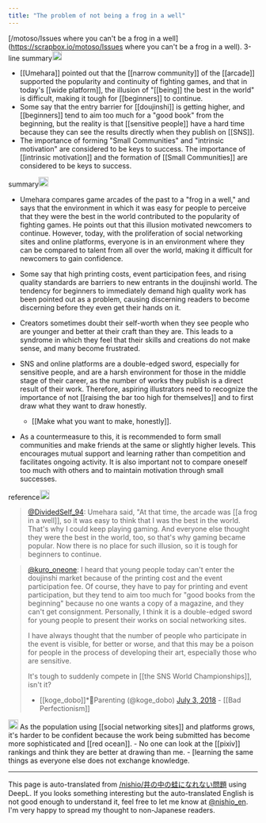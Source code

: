 ```yaml
---
title: "The problem of not being a frog in a well"
---
```


[/motoso/Issues where you can't be a frog in a well](https://scrapbox.io/motoso/Issues where you can't be a frog in a well).
3-line summary<img src='https://scrapbox.io/api/pages/nishio-en/gpt/icon' alt='gpt.icon' height="19.5"/>
- [[Umehara]] pointed out that the [[narrow community]] of the [[arcade]] supported the popularity and continuity of fighting games, and that in today's [[wide platform]], the illusion of "[[being]] the best in the world" is difficult, making it tough for [[beginners]] to continue.
- Some say that the entry barrier for [[doujinshi]] is getting higher, and [[beginners]] tend to aim too much for a "good book" from the beginning, but the reality is that [[sensitive people]] have a hard time because they can see the results directly when they publish on [[SNS]].
- The importance of forming "Small Communities" and "intrinsic motivation" are considered to be keys to success. The importance of [[intrinsic motivation]] and the formation of [[Small Communities]] are considered to be keys to success.

summary<img src='https://scrapbox.io/api/pages/nishio-en/gpt/icon' alt='gpt.icon' height="19.5"/>
- Umehara compares game arcades of the past to a "frog in a well," and says that the environment in which it was easy for people to perceive that they were the best in the world contributed to the popularity of fighting games. He points out that this illusion motivated newcomers to continue. However, today, with the proliferation of social networking sites and online platforms, everyone is in an environment where they can be compared to talent from all over the world, making it difficult for newcomers to gain confidence.

- Some say that high printing costs, event participation fees, and rising quality standards are barriers to new entrants in the doujinshi world. The tendency for beginners to immediately demand high quality work has been pointed out as a problem, causing discerning readers to become discerning before they even get their hands on it.

- Creators sometimes doubt their self-worth when they see people who are younger and better at their craft than they are. This leads to a syndrome in which they feel that their skills and creations do not make sense, and many become frustrated.

- SNS and online platforms are a double-edged sword, especially for sensitive people, and are a harsh environment for those in the middle stage of their career, as the number of works they publish is a direct result of their work. Therefore, aspiring illustrators need to recognize the importance of not [[raising the bar too high for themselves]] and to first draw what they want to draw honestly.
    - [[Make what you want to make, honestly]].

- As a countermeasure to this, it is recommended to form small communities and make friends at the same or slightly higher levels. This encourages mutual support and learning rather than competition and facilitates ongoing activity. It is also important not to compare oneself too much with others and to maintain motivation through small successes.

reference<img src='https://scrapbox.io/api/pages/nishio-en/nishio/icon' alt='nishio.icon' height="19.5"/>

>  [@DividedSelf_94](https://twitter.com/dividedself_94/status/1601456905221996544): Umehara said, "At that time, the arcade was [[a frog in a well]], so it was easy to think that I was the best in the world. That's why I could keep playing gaming. And everyone else thought they were the best in the world, too, so that's why gaming became popular. Now there is no place for such illusion, so it is tough for beginners to continue.

>  [@kuro_oneone](https://twitter.com/kuro_oneone/status/1469225244359786501): I heard that young people today can't enter the doujinshi market because of the printing cost and the event participation fee. Of course, they have to pay for printing and event participation, but they tend to aim too much for "good books from the beginning" because no one wants a copy of a magazine, and they can't get consignment.
> Personally, I think it is a double-edged sword for young people to present their works on social networking sites.
>
> I have always thought that the number of people who participate in the event is visible, for better or worse, and that this may be a poison for people in the process of developing their art, especially those who are sensitive.
>
> It's tough to suddenly compete in [[the SNS World Championships]], isn't it?
>  - [[koge_dobo]]*💮Parenting (@koge_dobo) [July 3, 2018](https://twitter.com/koge_dobo/status/1014103521833021445?ref_src=twsrc%5Etfw)
    - [[Bad Perfectionism]]

<img src='https://scrapbox.io/api/pages/motoso/基素/icon' alt='/motoso/基素.icon' height="19.5"/>
As the population using [[social networking sites]] and platforms grows, it's harder to be confident because the work being submitted has become more sophisticated and [[red ocean]].
- No one can look at the [[pixiv]] rankings and think they are better at drawing than me.
    - [learning the same things as everyone else does not exchange knowledge.


---
This page is auto-translated from [/nishio/井の中の蛙になれない問題](https://scrapbox.io/nishio/井の中の蛙になれない問題) using DeepL. If you looks something interesting but the auto-translated English is not good enough to understand it, feel free to let me know at [@nishio_en](https://twitter.com/nishio_en). I'm very happy to spread my thought to non-Japanese readers.